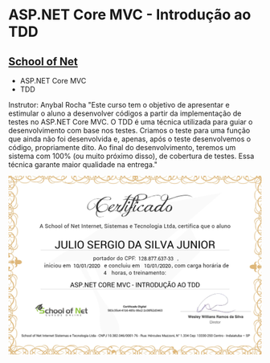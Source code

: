 # ASP.NET Core MVC - Introdução ao TDD
## [School of Net](https://www.schoolofnet.com)

* ASP.NET Core MVC
* TDD

Instrutor: Anybal Rocha
"Este curso tem o objetivo de apresentar e estimular o aluno a desenvolver códigos a partir da implementação de testes no ASP.NET Core MVC. O TDD é uma técnica utilizada para guiar o desenvolvimento com base nos testes. Criamos o teste para uma função que ainda não foi desenvolvida e, apenas, após o teste desenvolvemos o código, propriamente dito. Ao final do desenvolvimento, teremos um sistema com 100% (ou muito próximo disso), de cobertura de testes. Essa técnica garante maior qualidade na entrega."

![Meu Certificado](certificate/certificate.jpg)
